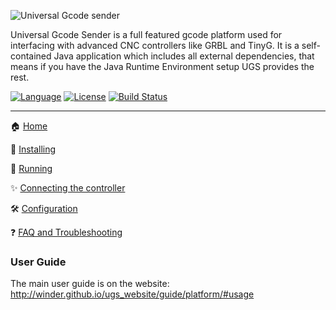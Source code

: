 ![Universal Gcode sender](http://winder.github.io/ugs_website/img/platform/screenshot.png)

Universal Gcode Sender is a full featured gcode platform used for interfacing with advanced CNC controllers like GRBL and TinyG. It is a self-contained Java application which includes all external dependencies, that means if you have the Java Runtime Environment setup UGS provides the rest.

[![Language](http://winder.github.io/ugs_website/img/shields/Language-Java-brightgreen.svg)](https://java.com/en/download/manual.jsp)
[![License](http://winder.github.io/winder/ugs_website/img/shields/License-GPLv3-blue.svg)](http://www.gnu.org/licenses/quick-guide-gplv3.en.html)
[![Build Status](https://travis-ci.org/winder/Universal-G-Code-Sender.svg?branch=master)](https://travis-ci.org/winder/Universal-G-Code-Sender)

***

:house: [Home](Home)

:floppy_disk: [Installing](Installing)

:running: [Running](Running)

:sparkles: [Connecting the controller](Connecting-the-Controller)

:hammer_and_wrench: [Configuration](Configuration)

:question: [FAQ and Troubleshooting](Troubleshooting-Overview)

### User Guide

The main user guide is on the website:
http://winder.github.io/ugs_website/guide/platform/#usage

